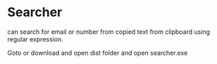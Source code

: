 # Searcher
can search for email or number from copied text from clipboard using regular expression.

Goto or download and open dist folder and open searcher.exe
